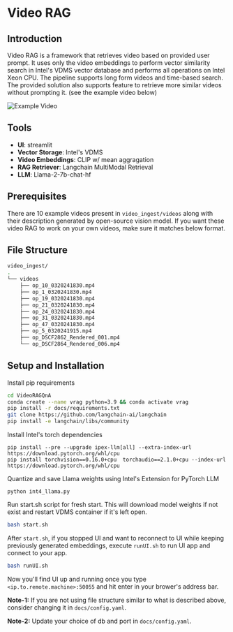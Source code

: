 # Video RAG

## Introduction
Video RAG is a framework that retrieves video based on provided user prompt. It uses only the video embeddings to perform vector similarity search in Intel's VDMS vector database and performs all operations on Intel Xeon CPU. The pipeline supports long form videos and time-based search. The provided solution also supports feature to retrieve more similar videos without prompting it. (see the example video below)

![Example Video](docs/visual-rag-demo.gif)

## Tools

- **UI**: streamlit
- **Vector Storage**: Intel's VDMS
- **Video Embeddings**: CLIP w/ mean aggragation
- **RAG Retriever**: Langchain MultiModal Retrieval
- **LLM**: Llama-2-7b-chat-hf

## Prerequisites

There are 10 example videos present in ```video_ingest/videos``` along with their description generated by open-source vision model.
If you want these video RAG to work on your own videos, make sure it matches below format.

## File Structure

```bash
video_ingest/
.
└── videos
    ├── op_10_0320241830.mp4
    ├── op_1_0320241830.mp4
    ├── op_19_0320241830.mp4
    ├── op_21_0320241830.mp4
    ├── op_24_0320241830.mp4
    ├── op_31_0320241830.mp4
    ├── op_47_0320241830.mp4
    ├── op_5_0320241915.mp4
    ├── op_DSCF2862_Rendered_001.mp4
    └── op_DSCF2864_Rendered_006.mp4
```

## Setup and Installation

Install pip requirements

```bash
cd VideoRAGQnA
conda create --name vrag python=3.9 && conda activate vrag
pip install -r docs/requirements.txt
git clone https://github.com/langchain-ai/langchain
pip install -e langchain/libs/community
```

Install Intel's torch dependencies

``` 
pip install --pre --upgrade ipex-llm[all] --extra-index-url https://download.pytorch.org/whl/cpu
pip install torchvision==0.16.0+cpu  torchaudio==2.1.0+cpu --index-url https://download.pytorch.org/whl/cpu
```

Quantize and save Llama weights using Intel's Extension for PyTorch LLM
```
python int4_llama.py
```

Run start.sh script for fresh start. This will download model weights if not exist and restart VDMS container if it's left open. 
```bash
bash start.sh
```

After `start.sh`, if you stopped UI and want to reconnect to UI while keeping previously generated embeddings, execute `runUI.sh` to run UI app and connect to your app.
```bash
bash runUI.sh
```

Now you'll find UI up and running once you type `<ip.to.remote.machine>:50055` and hit enter in your brower's address bar.


**Note-1:** If you are not using file structure similar to what is described above, consider changing it in ```docs/config.yaml```.

**Note-2:** Update your choice of db and port in ```docs/config.yaml```.



